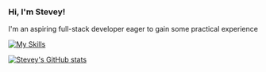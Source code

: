 ### Hi, I'm Stevey!

I'm an aspiring full-stack developer eager to gain some practical experience

[![My Skills](https://skillicons.dev/icons?i=js,html,css,tailwindcss,react,nextjs,nodejs,typescript,python)](https://skillicons.dev)

<!-- Github stats from https://github.com/SteveyCodes/githud-readme-stats -->
[![Stevey's GitHub stats](https://github-readme-stats.vercel.app/api?username=SteveyCodes)](https://github.com/SteveyCodes/github-readme-stats)
